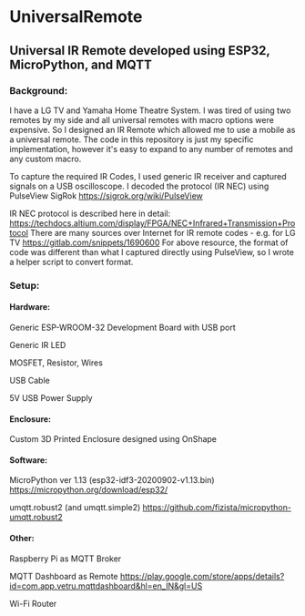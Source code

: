 # UniversalRemote
## Universal IR Remote developed using ESP32, MicroPython, and MQTT

### Background:
I have a LG TV and Yamaha Home Theatre System. I was tired of using two remotes by my side and all universal remotes with macro options were expensive. So I designed an IR Remote which allowed me to use a mobile as a universal remote. The code in this repository is just my specific implementation, however it's easy to expand to any number of remotes and any custom macro.

To capture the required IR Codes, I used generic IR receiver and captured signals on a USB oscilloscope. I decoded the protocol (IR NEC) using PulseView SigRok https://sigrok.org/wiki/PulseView 

IR NEC protocol is described here in detail: https://techdocs.altium.com/display/FPGA/NEC+Infrared+Transmission+Protocol
There are many sources over Internet for IR remote codes - e.g. for LG TV https://gitlab.com/snippets/1690600
For above resource, the format of code was different than what I captured directly using PulseView, so I wrote a helper script to convert format.

### Setup:
#### Hardware:
Generic ESP-WROOM-32 Development Board with USB port

Generic IR LED

MOSFET, Resistor, Wires

USB Cable

5V USB Power Supply
#### Enclosure:
Custom 3D Printed Enclosure designed using OnShape
#### Software:
MicroPython ver 1.13 (esp32-idf3-20200902-v1.13.bin) https://micropython.org/download/esp32/

umqtt.robust2 (and umqtt.simple2) https://github.com/fizista/micropython-umqtt.robust2
#### Other:
Raspberry Pi as MQTT Broker

MQTT Dashboard as Remote https://play.google.com/store/apps/details?id=com.app.vetru.mqttdashboard&hl=en_IN&gl=US

Wi-Fi Router
